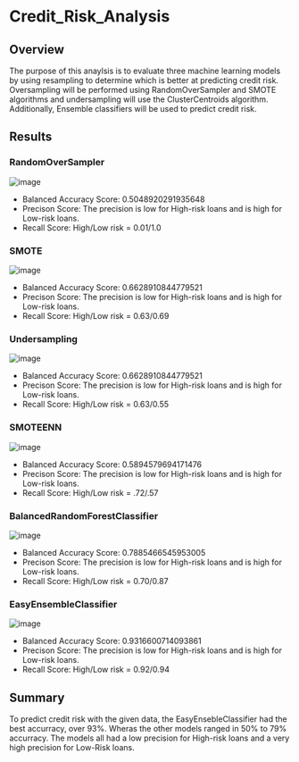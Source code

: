 # Credit_Risk_Analysis

## Overview
The purpose of this anaylsis is to evaluate three machine learning models by using resampling to determine which is better at predicting credit risk.  Oversampling will be performed using RandomOverSampler and SMOTE algorithms and undersampling will use the ClusterCentroids algorithm.  Additionally, Ensemble classifiers will be used to predict credit risk.

## Results
### RandomOverSampler
![image](https://user-images.githubusercontent.com/106352711/195679516-eec05b35-8e4f-4368-802c-7c169562b146.png)


* Balanced Accuracy Score: 0.5048920291935648
* Precison Score: The precision is low for High-risk loans and is high for Low-risk loans.
* Recall Score: High/Low risk = 0.01/1.0

### SMOTE
![image](https://user-images.githubusercontent.com/106352711/195679882-f4a092cf-db0b-44b9-b2d5-db5ca388fe4c.png)


* Balanced Accuracy Score: 0.6628910844779521
* Precison Score: The precision is low for High-risk loans and is high for Low-risk loans.
* Recall Score: High/Low risk = 0.63/0.69

### Undersampling
![image](https://user-images.githubusercontent.com/106352711/195680048-e3e51362-35bd-4ded-9794-a60a9d7db9b1.png)


* Balanced Accuracy Score: 0.6628910844779521
* Precison Score: The precision is low for High-risk loans and is high for Low-risk loans.
* Recall Score: High/Low risk = 0.63/0.55

### SMOTEENN
![image](https://user-images.githubusercontent.com/106352711/195680991-17f855ba-1659-428c-a11a-fe4d2e64db41.png)


* Balanced Accuracy Score: 0.5894579694171476
* Precison Score: The precision is low for High-risk loans and is high for Low-risk loans.
* Recall Score: High/Low risk = .72/.57

### BalancedRandomForestClassifier
![image](https://user-images.githubusercontent.com/106352711/195676550-bef71ac2-3701-4848-a19f-ca183a32d85c.png)


* Balanced Accuracy Score: 0.7885466545953005
* Precison Score: The precision is low for High-risk loans and is high for Low-risk loans.
* Recall Score: High/Low risk = 0.70/0.87

### EasyEnsembleClassifier
![image](https://user-images.githubusercontent.com/106352711/195676658-63f9282b-d5a8-41ba-84c0-290cadf47868.png)


* Balanced Accuracy Score: 0.9316600714093861
* Precison Score: The precision is low for High-risk loans and is high for Low-risk loans.
* Recall Score: High/Low risk = 0.92/0.94

## Summary
To predict credit risk with the given data, the EasyEnsebleClassifier had the best accurracy, over 93%.  Wheras the other models ranged in 50% to 79% accurracy. The models all had a low precision for High-risk loans and a very high precision for Low-Risk loans.
